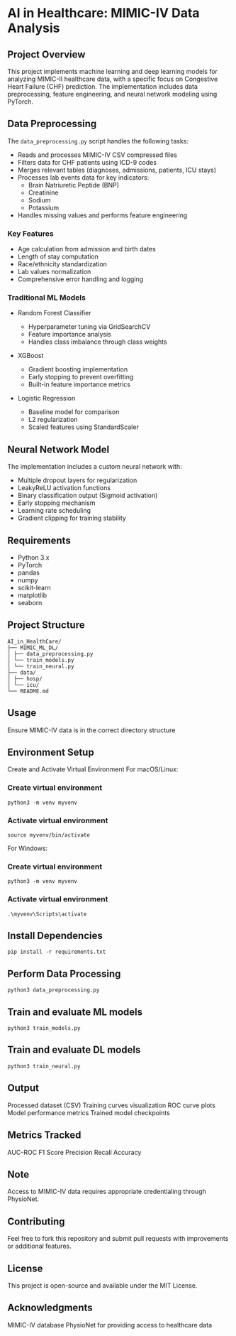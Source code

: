# AI in Healthcare: MIMIC-IV Data Analysis

## Project Overview

This project implements machine learning and deep learning models for analyzing MIMIC-II healthcare data, with a specific focus on Congestive Heart Failure (CHF) prediction. The implementation includes data preprocessing, feature engineering, and neural network modeling using PyTorch.

## Data Preprocessing

The `data_preprocessing.py` script handles the following tasks:
- Reads and processes MIMIC-IV CSV compressed files
- Filters data for CHF patients using ICD-9 codes
- Merges relevant tables (diagnoses, admissions, patients, ICU stays)
- Processes lab events data for key indicators:
  - Brain Natriuretic Peptide (BNP)
  - Creatinine
  - Sodium
  - Potassium
- Handles missing values and performs feature engineering

### Key Features

- Age calculation from admission and birth dates
- Length of stay computation
- Race/ethnicity standardization
- Lab values normalization
- Comprehensive error handling and logging

### Traditional ML Models
- Random Forest Classifier
  - Hyperparameter tuning via GridSearchCV
  - Feature importance analysis
  - Handles class imbalance through class weights

- XGBoost
  - Gradient boosting implementation
  - Early stopping to prevent overfitting
  - Built-in feature importance metrics

- Logistic Regression
  - Baseline model for comparison
  - L2 regularization
  - Scaled features using StandardScaler

## Neural Network Model

The implementation includes a custom neural network with:
- Multiple dropout layers for regularization
- LeakyReLU activation functions
- Binary classification output (Sigmoid activation)
- Early stopping mechanism
- Learning rate scheduling
- Gradient clipping for training stability

## Requirements

- Python 3.x
- PyTorch
- pandas
- numpy
- scikit-learn
- matplotlib
- seaborn

## Project Structure

```
AI_in_HealthCare/
├── MIMIC_ML_DL/
│ ├── data_preprocessing.py
│ └── train_models.py
│ └── train_neural.py
├── data/
│ ├── hosp/
│ └── icu/
└── README.md
```

## Usage
Ensure MIMIC-IV data is in the correct directory structure

## Environment Setup

Create and Activate Virtual Environment
For macOS/Linux:

### Create virtual environment

```python3 -m venv myvenv```

### Activate virtual environment

```source myvenv/bin/activate```

For Windows:
### Create virtual environment

```python3 -m venv myvenv```

### Activate virtual environment

```.\myvenv\Scripts\activate```


## Install Dependencies

```pip install -r requirements.txt```


## Perform Data Processing

```python3 data_preprocessing.py```

## Train and evaluate ML models

```python3 train_models.py```

## Train and evaluate DL models

```python3 train_neural.py```

## Output

Processed dataset (CSV)
Training curves visualization
ROC curve plots
Model performance metrics
Trained model checkpoints

## Metrics Tracked

AUC-ROC
F1 Score
Precision
Recall
Accuracy


## Note

Access to MIMIC-IV data requires appropriate credentialing through PhysioNet.

## Contributing

Feel free to fork this repository and submit pull requests with improvements or additional features.

## License

This project is open-source and available under the MIT License.

## Acknowledgments

MIMIC-IV database
PhysioNet for providing access to healthcare data